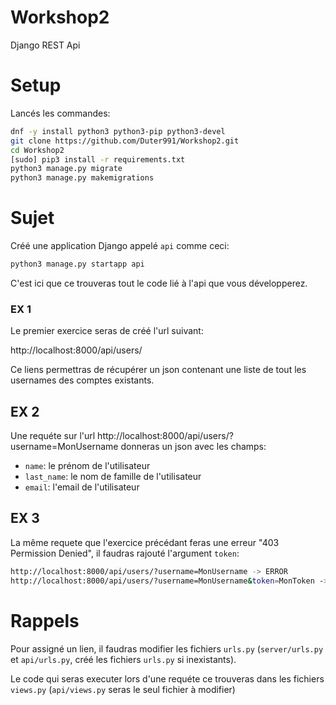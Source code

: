 # Workshop2

Django REST Api

# Setup

Lancés les commandes:

```bash
dnf -y install python3 python3-pip python3-devel
git clone https://github.com/Duter991/Workshop2.git
cd Workshop2
[sudo] pip3 install -r requirements.txt
python3 manage.py migrate
python3 manage.py makemigrations
```

# Sujet

Créé une application Django appelé ``api`` comme ceci:
```bash
python3 manage.py startapp api
```

C'est ici que ce trouveras tout le code lié à l'api que vous développerez.

### EX 1

Le premier exercice seras de créé l'url suivant:

http://localhost:8000/api/users/

Ce liens permettras de récupérer un json contenant une liste de tout les usernames des comptes existants.

## EX 2

Une requéte sur l'url http://localhost:8000/api/users/?username=MonUsername donneras un json avec les champs:
  - ``name``: le prénom de l'utilisateur
  - ``last_name``: le nom de famille de l'utilisateur
  - ``email``: l'email de l'utilisateur
  
## EX 3

La même requete que l'exercice précédant feras une erreur "403 Permission Denied", il faudras rajouté l'argument ``token``:

```bash
http://localhost:8000/api/users/?username=MonUsername -> ERROR
http://localhost:8000/api/users/?username=MonUsername&token=MonToken -> SUCCESS (si le token est associé à l'user MonUsername dans la base de donnée)
```

# Rappels

Pour assigné un lien, il faudras modifier les fichiers ``urls.py`` (``server/urls.py`` et ``api/urls.py``, créé les fichiers ``urls.py`` si inexistants).

Le code qui seras executer lors d'une requéte ce trouveras dans les fichiers ``views.py`` (``api/views.py`` seras le seul fichier à modifier)
